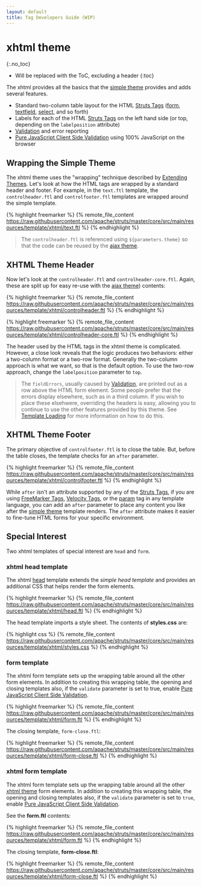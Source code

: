 ```yaml
---
layout: default
title: Tag Developers Guide (WIP)
---
```


# xhtml theme
{:.no_toc}

* Will be replaced with the ToC, excluding a header
{:toc}

The xhtml provides all the basics that the [simple theme](simple-theme.html) provides and adds several features.

- Standard two-column table layout for the HTML [Struts Tags](struts-tags.html) ([form](form-tag.html), 
  [textfield](textfield-tag.html), [select](select-tag.html), and so forth)
- Labels for each of the HTML [Struts Tags](struts-tags.html) on the left hand side (or top, depending on 
  the `labelposition` attribute)
- [Validation](../core-developers/validation.html) and error reporting
- [Pure JavaScript Client Side Validation](../core-developers/pure-java-script-client-side-validation.html) using 
  100% JavaScript on the browser

## Wrapping the Simple Theme

The xhtml theme uses the "wrapping" technique described by [Extending Themes](extending-themes.html). Let's look at how 
the HTML tags are wrapped by a standard header and footer. For example, in the `text.ftl` template, the `controlheader.ftl`
and `controlfooter.ftl` templates are wrapped around the simple template.

{% highlight freemarker %}
{% remote_file_content https://raw.githubusercontent.com/apache/struts/master/core/src/main/resources/template/xhtml/text.ftl %}
{% endhighlight %}

> The `controlheader.ftl` is referenced using `${parameters.theme}` so that the code can be reused 
> by the [ajax theme](ajax-theme.html).

## XHTML Theme Header

Now let's look at the `controlheader.ftl` and `controlheader-core.ftl`. Again, these are split up for easy re-use with 
the [ajax theme](ajax-theme.html)) contents:

{% highlight freemarker %}
{% remote_file_content https://raw.githubusercontent.com/apache/struts/master/core/src/main/resources/template/xhtml/controlheader.ftl %}
{% endhighlight %}

{% highlight freemarker %}
{% remote_file_content https://raw.githubusercontent.com/apache/struts/master/core/src/main/resources/template/xhtml/controlheader-core.ftl %}
{% endhighlight %}

The header used by the HTML tags in the xhtml theme is complicated. However, a close look reveals that the logic produces 
two behaviors: either a two-column format or a two-row format. Generally the two-column approach is what we want, so that 
is the default option. To use the two-row approach, change the `labelposition` parameter to `top`.

> The `fieldErrors`, usually caused by [Validation](../core-developers/validation.html), are printed out as a row above 
> the HTML form element. Some people prefer that the errors display elsewhere, such as in a third column. If you wish 
> to place these elsehwere, overriding the headers is easy, allowing you to continue to use the other features provided 
> by this theme. See [Template Loading](template-loading.html) for more information on how to do this.

## XHTML Theme Footer

The primary objective of `controlfooter.ftl` is to close the table. But, before the table closes, the template checks 
for an `after` parameter.

{% highlight freemarker %}
{% remote_file_content https://raw.githubusercontent.com/apache/struts/master/core/src/main/resources/template/xhtml/controlfooter.ftl %}
{% endhighlight %}

While `after` isn't an attribute supported by any of the [Struts Tags](struts-tags.html), if you are using 
[FreeMarker Tags](freemarker-tags.html), [Velocity Tags](velocity-tags.html), or the [param](param-tag.html) tag in any 
template language, you can add an `after` parameter to place any content you like after the [simple theme](simple-theme.html) 
template renders. The `after` attribute makes it easier to fine-tune HTML forms for your specific environment.

## Special Interest

Two xhtml templates of special interest are `head` and `form`.

### xhtml head template

The xhtml [head](head-tag.html) template extends the _simple head template_ and provides an additional CSS that helps 
render the form elements.

{% highlight freemarker %}
{% remote_file_content https://raw.githubusercontent.com/apache/struts/master/core/src/main/resources/template/xhtml/head.ftl %}
{% endhighlight %}

The head template imports a style sheet. The contents of **styles.css** are:

{% highlight css %}
{% remote_file_content https://raw.githubusercontent.com/apache/struts/master/core/src/main/resources/template/xhtml/styles.css %}
{% endhighlight %}

### form template

The xhtml form template sets up the wrapping table around all the other  form elements. In addition to creating this 
wrapping table, the opening and closing templates also, if the `validate` parameter is set to true, enable 
[Pure JavaScript Client Side Validation](../core-developers/pure-java-script-client-side-validation.html).

{% highlight freemarker %}
{% remote_file_content https://raw.githubusercontent.com/apache/struts/master/core/src/main/resources/template/xhtml/form.ftl %}
{% endhighlight %}

The closing template, `form-close.ftl`:

{% highlight freemarker %}
{% remote_file_content https://raw.githubusercontent.com/apache/struts/master/core/src/main/resources/template/xhtml/form-close.ftl %}
{% endhighlight %}

### xhtml form template

The xhtml form template sets up the wrapping table around all the other [xhtml theme](xhtml-theme.html) form elements. 
In addition to creating this wrapping table, the opening and closing templates also, if the `validate` parameter is set 
to `true`, enable [Pure JavaScript Client Side Validation](../core-developers/pure-java-script-client-side-validation.htmk). 

See the **form.ftl** contents:

{% highlight freemarker %}
{% remote_file_content https://raw.githubusercontent.com/apache/struts/master/core/src/main/resources/template/xhtml/form.ftl %}
{% endhighlight %}

The closing template, **form-close.ftl**:

{% highlight freemarker %}
{% remote_file_content https://raw.githubusercontent.com/apache/struts/master/core/src/main/resources/template/xhtml/form-close.ftl %}
{% endhighlight %}
